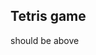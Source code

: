 ## Tetris game


<script src="processing.js"></script> 
<canvas data-processing-sources="tetris.pde"></canvas>


should be above
